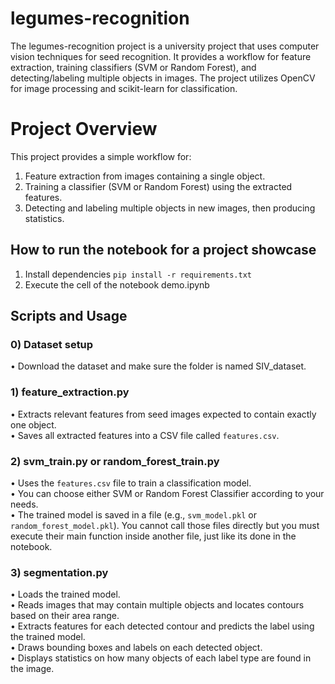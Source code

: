 # legumes-recognition
The legumes-recognition project is a university project that uses computer vision techniques for seed recognition. It provides a workflow for feature extraction, training classifiers (SVM or Random Forest), and detecting/labeling multiple objects in images. The project utilizes OpenCV for image processing and scikit-learn for classification.
# Project Overview
This project provides a simple workflow for:
1. Feature extraction from images containing a single object.
2. Training a classifier (SVM or Random Forest) using the extracted features.
3. Detecting and labeling multiple objects in new images, then producing statistics.

## How to run the notebook for a project showcase
1) Install dependencies ``` pip install -r requirements.txt ```
2) Execute the cell of the notebook demo.ipynb


## Scripts and Usage

### 0) Dataset setup
• Download the dataset and make sure the folder is named SIV_dataset.

### 1) feature_extraction.py
• Extracts relevant features from seed images expected to contain exactly one object.  
• Saves all extracted features into a CSV file called `features.csv`.

### 2) svm_train.py or random_forest_train.py
• Uses the `features.csv` file to train a classification model.  
• You can choose either SVM or Random Forest Classifier according to your needs.  
• The trained model is saved in a file (e.g., `svm_model.pkl` or `random_forest_model.pkl`).
You cannot call those files directly but you must execute their main function inside another file, just like its done in the notebook.

### 3) segmentation.py
• Loads the trained model.  
• Reads images that may contain multiple objects and locates contours based on their area range.  
• Extracts features for each detected contour and predicts the label using the trained model.  
• Draws bounding boxes and labels on each detected object.  
• Displays statistics on how many objects of each label type are found in the image.




